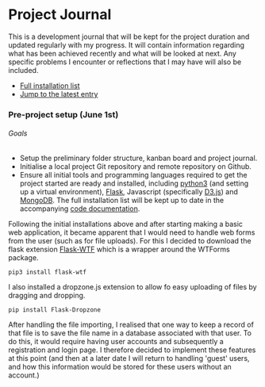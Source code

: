 # Project Journal

This is a development journal that will be kept for the project duration and updated regularly with my progress.
It will contain information regarding what has been achieved recently and what will be looked at next.
Any specific problems I encounter or reflections that I may have will also be included.

- [Full installation list](documentation.md#installs)
- [Jump to the latest entry](#latestEntry)

<a name="latestEntry"></a>

### Pre-project setup (June 1st)

###### Goals

- Setup the preliminary folder structure, kanban board and project journal.
- Initialise a local project Git repository and remote repository on Github.
- Ensure all initial tools and programming languages required to get the project started are ready and installed, including [python3](https://www.python.org/downloads/) (and setting up a virtual environment), [Flask](https://flask.palletsprojects.com/en/1.1.x/installation/#installation), Javascript (specifically [D3.js](https://d3js.org/)) and [MongoDB](https://www.mongodb.com/). The full installation list will be kept up to date in the accompanying [code documentation](documentation.md#installs).

Following the initial installations above and after starting making a basic web application, it became apparent that I would need to handle web forms from the user (such as for file uploads).
For this I decided to download the flask extension [Flask-WTF](https://flask-wtf.readthedocs.io/en/stable/) which is a wrapper around the WTForms package.

```
pip3 install flask-wtf
```

I also installed a dropzone.js extension to allow fo easy uploading of files by dragging and dropping.

```
pip install Flask-Dropzone
```

After handling the file importing, I realised that one way to keep a record of that file is to save the file name in a database associated with that user. To do this, it would require having user accounts and subsequently a registration and login page. I therefore decided to implement these features at this point (and then at a later date I will return to handling 'guest' users, and how this information would be stored for these users without an account.)
